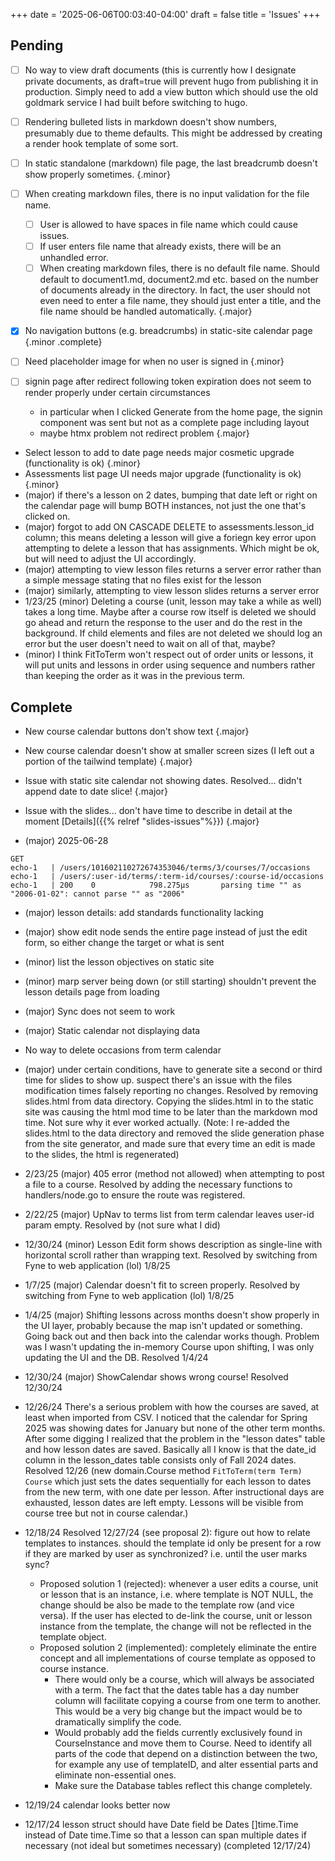 +++
date = '2025-06-06T00:03:40-04:00'
draft = false
title = 'Issues'
+++

## Pending
<!-- Note: to add issues use markdown attributes {.major} and {.major} -->
- [ ] No way to view draft documents (this is currently how I designate private documents, as draft=true will prevent hugo from publishing it in production. Simply need to add a view button which should use the old goldmark service I had built before switching to hugo.

- [ ] Rendering bulleted lists in markdown doesn't show numbers, presumably due to theme defaults. This might be addressed by creating a render hook template of some sort.

- [ ] In static standalone (markdown) file page, the last breadcrumb doesn't show properly sometimes.
{.minor}

- [ ] When creating markdown files, there is no input validation for the file name.
  - [ ] User is allowed to have spaces in file name which could cause issues.
  - [ ] If user enters file name that already exists, there will be an unhandled error.
  - [ ] When creating markdown files, there is no default file name. Should default to document1.md, document2.md etc. based on the number of documents already in the directory. In fact, the user should not even need to enter a file name, they should just enter a title, and the file name should be handled automatically.
{.major}

- [X] No navigation buttons (e.g. breadcrumbs) in static-site calendar page
{.minor .complete}

- [ ] Need placeholder image for when no user is signed in
{.minor}

- [ ] signin page after redirect following token expiration does not seem to render properly under certain circumstances
  - in particular when I clicked Generate from the home page, the signin component was sent but not as a complete page including layout
  - maybe htmx problem not redirect problem
{.major}

- Select lesson to add to date page needs major cosmetic upgrade (functionality is ok)
{.minor}
- Assessments list page UI needs major upgrade (functionality is ok)
{.minor}
- (major) if there's a lesson on 2 dates, bumping that date left or right on the calendar page will bump BOTH instances, not just the one that's clicked on.
- (major) forgot to add ON CASCADE DELETE to assessments.lesson_id column; this means deleting a lesson will give a foriegn key error upon attempting to delete a lesson that has assignments. Which might be ok, but will need to adjust the UI accordingly.
- (major) attempting to view lesson files returns a server error rather than a simple message stating that no files exist for the lesson
- (major) similarly, attempting to view lesson slides returns a server error
- 1/23/25 (minor) Deleting a course (unit, lesson may take a while as well) takes a long time. Maybe after a course row itself is deleted we should go ahead and return the response to the user and do the rest in the background. If child elements and files are not deleted we should log an error but the user doesn't need to wait on all of that, maybe?
- (minor) I think FitToTerm won't respect out of order units or lessons, it will put units and lessons in order using sequence and numbers rather than keeping the order as it was in the previous term.

## Complete

- New course calendar buttons don't show text
{.major}

- New course calendar doesn't show at smaller screen sizes (I left out a portion of the tailwind template)
{.major}

- Issue with static site calendar not showing dates. Resolved... didn't append date to date slice!
{.major}

- Issue with the slides... don't have time to describe in detail at the moment [Details]({{% relref "slides-issues"%}})
{.major}

- (major) 2025-06-28 <span style="color:red">

```text
GET   
echo-1   | /users/101602110272674353046/terms/3/courses/7/occasions
echo-1   | /users/:user-id/terms/:term-id/courses/:course-id/occasions
echo-1   | 200    0            798.275µs       parsing time "" as "2006-01-02": cannot parse "" as "2006"
```

</span>

- (major) lesson details: add standards functionality lacking
- (major) show edit node sends the entire page instead of just the edit form, so either change the target or what is sent
- (minor) list the lesson objectives on static site
- (minor) marp server being down (or still starting) shouldn't prevent the lesson details page from loading
- (major) Sync does not seem to work
- (major) Static calendar not displaying data
- No way to delete occasions from term calendar
- (major) under certain conditions, have to generate site a second or third time for slides to show up. suspect there's an issue with the files modification times falsely reporting no changes. Resolved by removing slides.html from data directory. Copying the slides.html in to the static site was causing the html mod time to be later than the markdown mod time. Not sure why it ever worked actually. (Note: I re-added the slides.html to the data directory and removed the slide generation phase from the site generator, and  made sure that every time an edit is made to the slides, the html is regenerated)

- 2/23/25 (major) 405 error (method not allowed) when attempting to post a file to a course. Resolved by adding the necessary functions to handlers/node.go to ensure the route was registered.

- 2/22/25 (major) UpNav to terms list from term calendar leaves user-id param empty. Resolved by (not sure what I did)
- 12/30/24 (minor) Lesson Edit form shows description as single-line with horizontal scroll rather than wrapping text. Resolved by switching from Fyne to web application (lol) 1/8/25
- 1/7/25 (major) Calendar doesn't fit to screen properly. Resolved by switching from Fyne to web application (lol) 1/8/25
- 1/4/25 (major) Shifting lessons across months doesn't show properly in the UI layer, probably because the map isn't updated or something. Going back out and then back into the calendar works though. Problem was I wasn't updating the in-memory Course upon shifting, I was only updating the UI and the DB. Resolved 1/4/24

- 12/30/24 (major) ShowCalendar shows wrong course! Resolved 12/30/24

- 12/26/24 There's a serious problem with how the courses are saved, at least when imported from CSV. I noticed that the calendar for Spring 2025 was showing dates for January but none of the other term months. After some digging I realized that the problem in the "lesson dates" table and how lesson dates are saved.  Basically all I know is that the date_id column in the lesson_dates table consists only of Fall 2024 dates. Resolved 12/26 (new domain.Course method `FitToTerm(term Term) Course` which just sets the dates sequentially for each lesson to dates from the new term, with one date per lesson. After instructional days are exhausted, lesson dates are left empty. Lessons will be visible from course tree but not in course calendar.)

- 12/18/24 Resolved 12/27/24 (see proposal 2): figure out how to relate templates to instances. should the template
id only be present for a row if they are marked by user as synchronized? i.e. until the user marks sync?
  - Proposed solution 1 (rejected): whenever a user edits a course, unit or lesson that is an instance, i.e. where template is NOT NULL, the change should be also be made to the template row (and vice versa). If the user has elected to de-link the course, unit or lesson instance from the template, the change will not be reflected in the template object.
  - Proposed solution 2 (implemented): completely eliminate the entire concept and all implementations of course template as opposed to course instance.
    - There would only be a course, which will always be associated with a term. The fact that the dates table has a day number column will facilitate copying a course from one term to another.  This would be a very big change but the impact would be to dramatically simplify the code.
    - Would probably add the fields currently exclusively found in CourseInstance and move them to Course. Need to identify all parts of the code that depend on a distinction between the two, for example any use of templateID, and alter essential parts and eliminate non-essential ones.
    - Make sure the Database tables reflect this change completely.
- 12/19/24 calendar looks better now
- 12/17/24 lesson struct should have Date field be Dates []time.Time instead of Date time.Time so that a lesson can span multiple dates if necessary (not ideal but sometimes necessary) (completed 12/17/24)
